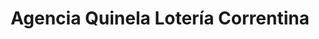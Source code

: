 ---
title: "Agencia Quinela Lotería Correntina"
url: /ituzaingo/agencia-quinela-loteria-correntina/
shop: lotería
---